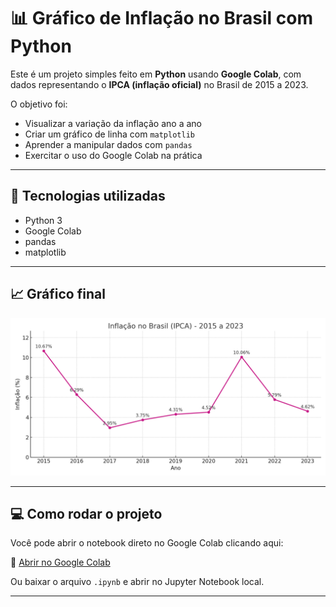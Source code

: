 # 📊 Gráfico de Inflação no Brasil com Python

Este é um projeto simples feito em **Python** usando **Google Colab**, com dados representando o **IPCA (inflação oficial)** no Brasil de 2015 a 2023.

O objetivo foi:
- Visualizar a variação da inflação ano a ano
- Criar um gráfico de linha com `matplotlib`
- Aprender a manipular dados com `pandas`
- Exercitar o uso do Google Colab na prática

---

## 🔧 Tecnologias utilizadas
- Python 3
- Google Colab
- pandas
- matplotlib

---

## 📈 Gráfico final

![Gráfico da Inflação](grafico.png)

---

## 💻 Como rodar o projeto
Você pode abrir o notebook direto no Google Colab clicando aqui:

🔗 [Abrir no Google Colab](https://colab.research.google.com/)

Ou baixar o arquivo `.ipynb` e abrir no Jupyter Notebook local.

---
